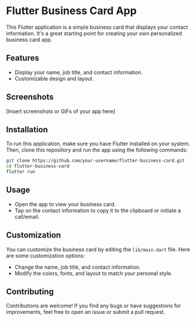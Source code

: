 # Flutter Business Card App

This Flutter application is a simple business card that displays your contact information. It's a great starting point for creating your own personalized business card app.

## Features

- Display your name, job title, and contact information.
- Customizable design and layout.

## Screenshots

[Insert screenshots or GIFs of your app here]

## Installation

To run this application, make sure you have Flutter installed on your system. Then, clone this repository and run the app using the following commands:

```bash
git clone https://github.com/your-username/flutter-business-card.git
cd flutter-business-card
flutter run
```

## Usage

- Open the app to view your business card.
- Tap on the contact information to copy it to the clipboard or initiate a call/email.

## Customization

You can customize the business card by editing the `lib/main.dart` file. Here are some customization options:

- Change the name, job title, and contact information.
- Modify the colors, fonts, and layout to match your personal style.

## Contributing

Contributions are welcome! If you find any bugs or have suggestions for improvements, feel free to open an issue or submit a pull request.
